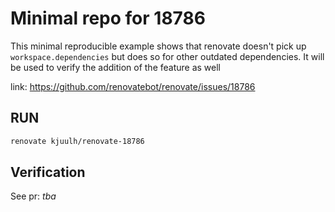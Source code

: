 # Minimal repo for 18786

This minimal reproducible example shows that renovate doesn't pick up `workspace.dependencies` but does so for other outdated dependencies. It will be used to verify the addition of the feature as well

link: https://github.com/renovatebot/renovate/issues/18786

## RUN

```bash
renovate kjuulh/renovate-18786
```

## Verification

See pr: *tba*

